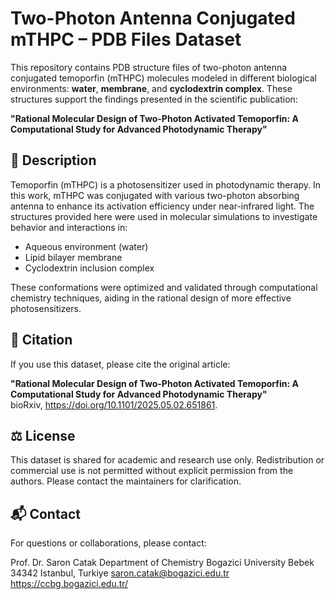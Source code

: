# Two-Photon Antenna Conjugated mTHPC – PDB Files Dataset

This repository contains PDB structure files of two-photon antenna conjugated temoporfin (mTHPC) molecules modeled in different biological environments: **water**, **membrane**, and **cyclodextrin complex**. These structures support the findings presented in the scientific publication:

**"Rational Molecular Design of Two-Photon Activated Temoporfin: A Computational Study for Advanced Photodynamic Therapy"**

## 🧪 Description

Temoporfin (mTHPC) is a photosensitizer used in photodynamic therapy. In this work, mTHPC was conjugated with various two-photon absorbing antenna to enhance its activation efficiency under near-infrared light. The structures provided here were used in molecular simulations to investigate behavior and interactions in:

- Aqueous environment (water)
- Lipid bilayer membrane
- Cyclodextrin inclusion complex

These conformations were optimized and validated through computational chemistry techniques, aiding in the rational design of more effective photosensitizers.

## 📄 Citation

If you use this dataset, please cite the original article:

**"Rational Molecular Design of Two-Photon Activated Temoporfin: A Computational Study for Advanced Photodynamic Therapy"**  
bioRxiv,  https://doi.org/10.1101/2025.05.02.651861.

## ⚖️ License

This dataset is shared for academic and research use only. Redistribution or commercial use is not permitted without explicit permission from the authors. Please contact the maintainers for clarification.

## 📬 Contact

For questions or collaborations, please contact:  

Prof. Dr. Saron Catak
Department of Chemistry
Bogazici University
Bebek 34342 Istanbul, Turkiye
saron.catak@bogazici.edu.tr
https://ccbg.bogazici.edu.tr/

